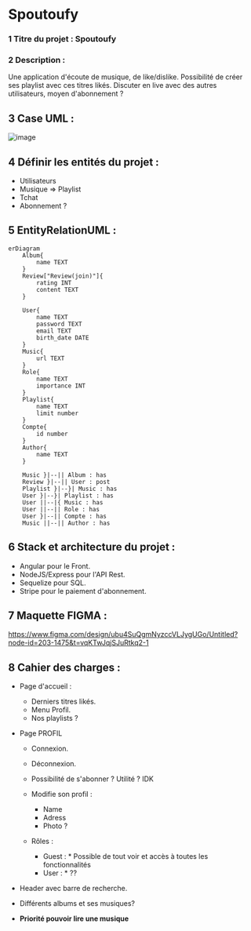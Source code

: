 # Spoutoufy

### 1 Titre du projet : Spoutoufy

### 2 Description :

Une application d'écoute de musique, de like/dislike. Possibilité de créer ses playlist avec ces titres likés. 
Discuter en live avec des autres utilisateurs, moyen d'abonnement ?

## 3 Case UML : 


![image](https://github.com/ThomasMoire/Spoutoufy/assets/118922067/0358b95c-a66e-46d1-9e8b-92fbe5d9aeee)

## 4 Définir les entités du projet : 

- Utilisateurs 
- Musique => Playlist
- Tchat
- Abonnement ?

## 5 EntityRelationUML :  
```mermaid
erDiagram
    Album{
        name TEXT
    }
    Review["Review(join)"]{
        rating INT
        content TEXT
    }
    
    User{
        name TEXT
        password TEXT
        email TEXT
        birth_date DATE
    }
    Music{
        url TEXT
    }
    Role{
        name TEXT
        importance INT
    }
    Playlist{
        name TEXT
        limit number
    }
    Compte{
        id number
    }
    Author{
        name TEXT
    }   

    Music }|--|| Album : has
    Review }|--|| User : post
    Playlist }|--}| Music : has
    User }|--}| Playlist : has
    User ||--|{ Music : has
    User ||--|| Role : has
    User }|--|| Compte : has
    Music ||--|| Author : has
```



## 6 Stack et architecture du projet :
- Angular pour le Front.
- NodeJS/Express pour l'API Rest.
- Sequelize pour SQL.
- Stripe pour le paiement d'abonnement.

## 7 Maquette FIGMA : 
https://www.figma.com/design/ubu4SuQgmNyzccVLJygUGo/Untitled?node-id=203-1475&t=vqKTwJqjSJuRtkq2-1



## 8 Cahier des charges : 
- Page d'accueil :
    * Derniers titres likés.
    * Menu Profil.
    * Nos playlists ?

- Page PROFIL
    * Connexion.
    * Déconnexion.
    * Possibilité de s'abonner ?
       Utilité ? IDK
      
    * Modifie son profil :
      * Name
      * Adress
      * Photo ?
        
    * Rôles :
        * Guest :
              * Possible de tout voir et accès à toutes les fonctionnalités
        * User :
              * ??

- Header avec barre de recherche.
- Différents albums et ses musiques?


- **Priorité pouvoir lire une musique** 
